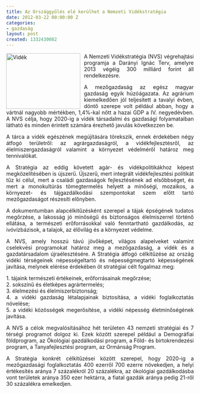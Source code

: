 ```yaml
---
title: Az Országgyűlés elé kerülhet a Nemzeti Vidékstratégia
date: 2012-03-22 00:00:00 Z
categories:
- gazdaság
layout: post
created: 1332430082
---
```


<p style="text-align: justify;"><img src="/sites/goldconsulting.eu/files/img/vid%C3%A9k.jpg" alt="Vidék" title="Vidék" style="float: left; margin-right: 10px;" height="149" width="199">A Nemzeti Vidékstratégia (NVS) végrehajtási programja a Darányi Ignác Terv, amelyre 2013 végéig 300 milliárd forint áll rendelkezésre.</p><p style="text-align: justify;">A mezőgazdaság az egész magyar gazdaság egyik húzóágazata. Az agrárium kiemelkedően jól teljesített a tavalyi évben, döntő szerepe volt például abban, hogy a vártnál nagyobb mértékben, 1,4%-kal nőtt a hazai GDP a IV. negyedévben. A NVS célja, hogy 2020-ig a vidék társadalmi és gazdasági folyamataiban látható és minden érintett számára érezhető javulás következzen be.</p><p style="text-align: justify;">A tárca a vidék egészének megújítására törekszik, ennek érdekében négy átfogó területről: az agrárgazdaságról, a vidékfejlesztésről, az élelmiszergazdaságról valamint a környezet védelméről határoz meg tennivalókat.</p><p style="text-align: justify;">A Stratégia az eddig követett agár- és vidékpolitikákhoz képest megközelítésében is újszerű. Újszerű, mert integrált vidékfejlesztési politikát tűz ki célul, mert a családi gazdaságok fejlesztésének ad elsőbbséget, és mert a monokultúrás tömegtermelés helyett a minőségi, mozaikos, a környezet- és tájgazdálkodási szempontokat szem előtt tartó mezőgazdaságot részesíti előnyben.</p><p style="text-align: justify;">A dokumentumban alapcélkitűzésként szerepel a tájak épségének tudatos megőrzése, a lakosság jó minőségű és biztonságos élelmiszerrel történő ellátása, a természeti erőforrásokkal való fenntartható gazdálkodás, az ivóvízbázisok, a talajok, az élővilág és a környezet védelme.</p><p style="text-align: justify;">A NVS, amely hosszú távú jövőképet, világos alapelveket valamint cselekvési programokat határoz meg a mezőgazdaság, a vidék és a gazdatársadalom újraélesztésére. A Stratégia átfogó célkitűzése az ország vidéki térségeinek népességeltartó és népességmegtartó képességének javítása, melynek elérése érdekében öt stratégiai célt fogalmaz meg:</p><p style="text-align: justify;">1. tájaink természeti értékeinek, erőforrásainak megőrzése;<br>2. sokszínű és életképes agrártermelés;<br>3. élelmezési és élelmiszerbiztonság;<br>4. a vidéki gazdaság létalapjainak biztosítása, a vidéki foglalkoztatás növelése;<br>5. a vidéki közösségek megerősítése, a vidéki népesség életminőségének javítása.</p><p style="text-align: justify;">A NVS a célok megvalósításához hét területen 43 nemzeti stratégiai és 7 térségi programot dolgoz ki. Ezek között szerepel például a Demográfiai földprogram, az Ökológiai gazdálkodási program, a Föld- és birtokrendezési program, a Tanyafejlesztési program, az Ormánság Program.</p><p style="text-align: justify;">A Stratégia konkrét célkitűzései között szerepel, hogy 2020-ig a mezőgazdasági foglalkoztatás 400 ezerről 700 ezerre növekedjen, a helyi értékesítés aránya 7 százalékról 20 százalékra, az ökológiai gazdálkodásba vont területek aránya 350 ezer hektárra, a fiatal gazdák aránya pedig 21-ről 30 százalékra emelkedjen.</p>
